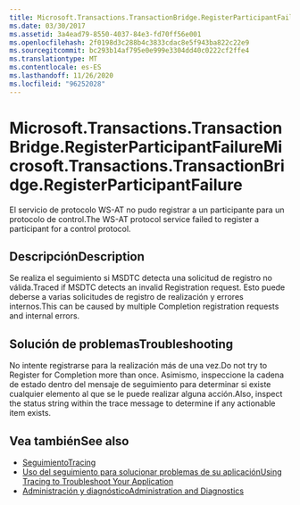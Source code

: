 ```yaml
---
title: Microsoft.Transactions.TransactionBridge.RegisterParticipantFailure
ms.date: 03/30/2017
ms.assetid: 3a4ead79-8550-4037-84e3-fd70ff56e001
ms.openlocfilehash: 2f0198d3c288b4c3833cdac8e5f943ba822c22e9
ms.sourcegitcommit: bc293b14af795e0e999e3304dd40c0222cf2ffe4
ms.translationtype: MT
ms.contentlocale: es-ES
ms.lasthandoff: 11/26/2020
ms.locfileid: "96252028"
---
```

# <a name="microsofttransactionstransactionbridgeregisterparticipantfailure"></a><span data-ttu-id="7ad4f-102">Microsoft.Transactions.TransactionBridge.RegisterParticipantFailure</span><span class="sxs-lookup"><span data-stu-id="7ad4f-102">Microsoft.Transactions.TransactionBridge.RegisterParticipantFailure</span></span>

<span data-ttu-id="7ad4f-103">El servicio de protocolo WS-AT no pudo registrar a un participante para un protocolo de control.</span><span class="sxs-lookup"><span data-stu-id="7ad4f-103">The WS-AT protocol service failed to register a participant for a control protocol.</span></span>  
  
## <a name="description"></a><span data-ttu-id="7ad4f-104">Descripción</span><span class="sxs-lookup"><span data-stu-id="7ad4f-104">Description</span></span>  

 <span data-ttu-id="7ad4f-105">Se realiza el seguimiento si MSDTC detecta una solicitud de registro no válida.</span><span class="sxs-lookup"><span data-stu-id="7ad4f-105">Traced if MSDTC detects an invalid Registration request.</span></span> <span data-ttu-id="7ad4f-106">Esto puede deberse a varias solicitudes de registro de realización y errores internos.</span><span class="sxs-lookup"><span data-stu-id="7ad4f-106">This can be caused by  multiple Completion registration requests and internal errors.</span></span>  
  
## <a name="troubleshooting"></a><span data-ttu-id="7ad4f-107">Solución de problemas</span><span class="sxs-lookup"><span data-stu-id="7ad4f-107">Troubleshooting</span></span>  

 <span data-ttu-id="7ad4f-108">No intente registrarse para la realización más de una vez.</span><span class="sxs-lookup"><span data-stu-id="7ad4f-108">Do not try to Register for Completion more than once.</span></span>  <span data-ttu-id="7ad4f-109">Asimismo, inspeccione la cadena de estado dentro del mensaje de seguimiento para determinar si existe cualquier elemento al que se le puede realizar alguna acción.</span><span class="sxs-lookup"><span data-stu-id="7ad4f-109">Also, inspect the status string within the trace message to determine if any actionable item exists.</span></span>  
  
## <a name="see-also"></a><span data-ttu-id="7ad4f-110">Vea también</span><span class="sxs-lookup"><span data-stu-id="7ad4f-110">See also</span></span>

- [<span data-ttu-id="7ad4f-111">Seguimiento</span><span class="sxs-lookup"><span data-stu-id="7ad4f-111">Tracing</span></span>](index.md)
- [<span data-ttu-id="7ad4f-112">Uso del seguimiento para solucionar problemas de su aplicación</span><span class="sxs-lookup"><span data-stu-id="7ad4f-112">Using Tracing to Troubleshoot Your Application</span></span>](using-tracing-to-troubleshoot-your-application.md)
- [<span data-ttu-id="7ad4f-113">Administración y diagnóstico</span><span class="sxs-lookup"><span data-stu-id="7ad4f-113">Administration and Diagnostics</span></span>](../index.md)
